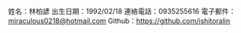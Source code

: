 姓名：林柏諺
出生日期：1992/02/18
連絡電話：0935255616
電子郵件：miraculous0218@hotmail.com
Github：https://github.com/ishitoralin

